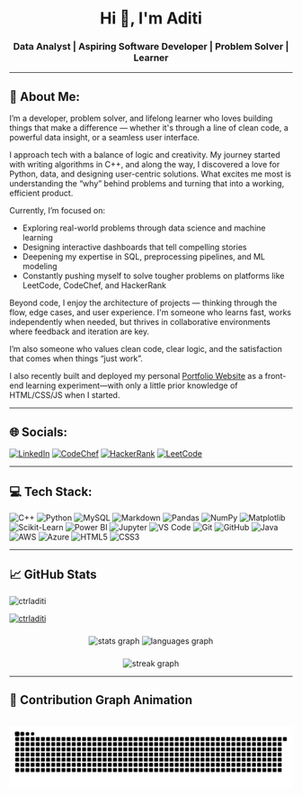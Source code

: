 <h1 align="center">Hi 👋, I'm Aditi</h1>
<h3 align="center">Data Analyst | Aspiring Software Developer | Problem Solver | Learner</h3>

---

## 💫 About Me:
I’m a developer, problem solver, and lifelong learner who loves building things that make a difference — whether it's through a line of clean code, a powerful data insight, or a seamless user interface.

I approach tech with a balance of logic and creativity. My journey started with writing algorithms in C++, and along the way, I discovered a love for Python, data, and designing user-centric solutions. What excites me most is understanding the “why” behind problems and turning that into a working, efficient product.

Currently, I’m focused on:

- Exploring real-world problems through data science and machine learning
- Designing interactive dashboards that tell compelling stories
- Deepening my expertise in SQL, preprocessing pipelines, and ML modeling
- Constantly pushing myself to solve tougher problems on platforms like LeetCode, CodeChef, and HackerRank

Beyond code, I enjoy the architecture of projects — thinking through the flow, edge cases, and user experience. I'm someone who learns fast, works independently when needed, but thrives in collaborative environments where feedback and iteration are key.

I’m also someone who values clean code, clear logic, and the satisfaction that comes when things “just work”.

I also recently built and deployed my personal [Portfolio Website](https://ctrladiti.github.io/index.html) as a front-end learning experiment—with only a little prior knowledge of HTML/CSS/JS when I started.

---

## 🌐 Socials:

[![LinkedIn](https://img.shields.io/badge/LinkedIn-0A66C2?style=flat-square&logo=linkedin&logoColor=white)](https://linkedin.com/in/aditi-agr)
[![CodeChef](https://img.shields.io/badge/CodeChef-5B4638?style=flat-square&logo=codechef&logoColor=white)](https://www.codechef.com/users/aditiaa)
[![HackerRank](https://img.shields.io/badge/HackerRank-2EC866?style=flat-square&logo=hackerrank&logoColor=white)](https://www.hackerrank.com/ctrladiti)
[![LeetCode](https://img.shields.io/badge/LeetCode-FFA116?style=flat-square&logo=leetcode&logoColor=black)](https://www.leetcode.com/ctrladiti)

---

## 💻 Tech Stack:

![C++](https://img.shields.io/badge/C++-00599C?style=for-the-badge&logo=c%2B%2B&logoColor=white)
![Python](https://img.shields.io/badge/Python-3670A0?style=for-the-badge&logo=python&logoColor=ffdd54)
![MySQL](https://img.shields.io/badge/MySQL-4479A1?style=for-the-badge&logo=mysql&logoColor=white)
![Markdown](https://img.shields.io/badge/Markdown-000000?style=for-the-badge&logo=markdown&logoColor=white)
![Pandas](https://img.shields.io/badge/Pandas-150458?style=for-the-badge&logo=pandas&logoColor=white)
![NumPy](https://img.shields.io/badge/NumPy-013243?style=for-the-badge&logo=numpy&logoColor=white)
![Matplotlib](https://img.shields.io/badge/Matplotlib-11557C?style=for-the-badge&logo=matplotlib&logoColor=white)
![Scikit-Learn](https://img.shields.io/badge/Scikit--Learn-F7931E?style=for-the-badge&logo=scikit-learn&logoColor=white)
![Power BI](https://img.shields.io/badge/Power%20BI-F2C811?style=for-the-badge&logo=powerbi&logoColor=black)
![Jupyter](https://img.shields.io/badge/Jupyter-F37626?style=for-the-badge&logo=jupyter&logoColor=white)
![VS Code](https://img.shields.io/badge/VS%20Code-007ACC?style=for-the-badge&logo=visualstudiocode&logoColor=white)
![Git](https://img.shields.io/badge/Git-F05032?style=for-the-badge&logo=git&logoColor=white)
![GitHub](https://img.shields.io/badge/GitHub-181717?style=for-the-badge&logo=github&logoColor=white)
![Java](https://img.shields.io/badge/Java-ED8B00?style=for-the-badge&logo=openjdk&logoColor=white)
![AWS](https://img.shields.io/badge/AWS-FF9900?style=for-the-badge&logo=amazonaws&logoColor=white)
![Azure](https://img.shields.io/badge/Azure-0072C6?style=for-the-badge&logo=microsoftazure&logoColor=white)
![HTML5](https://img.shields.io/badge/HTML5-E34F26?style=for-the-badge&logo=html5&logoColor=white)
![CSS3](https://img.shields.io/badge/CSS3-1572B6?style=for-the-badge&logo=css3&logoColor=white)


---
## 📈 GitHub Stats

<p align="left"> <img src="https://komarev.com/ghpvc/?username=ctrladiti&label=Profile%20views&color=0e75b6&style=flat" alt="ctrladiti" /> </p>

<p align="left"> <a href="https://github.com/ryo-ma/github-profile-trophy"><img src="https://github-profile-trophy.vercel.app/?username=ctrladiti" alt="ctrladiti" /></a> </p>

###

<div align="center">
  <img src="https://github-readme-stats.vercel.app/api?username=ctrladiti&hide_title=false&hide_rank=false&show_icons=true&include_all_commits=true&count_private=true&disable_animations=false&theme=dracula&locale=en&hide_border=false" height="150" alt="stats graph"  />
  <img src="https://github-readme-stats.vercel.app/api/top-langs?username=ctrladiti&locale=en&hide_title=false&layout=compact&card_width=320&langs_count=5&theme=dracula&hide_border=false" height="150" alt="languages graph"  />
</div>

###

<div align="center">
  <img src="https://streak-stats.demolab.com?user=ctrladiti&locale=en&mode=daily&theme=dracula&hide_border=false&border_radius=5&order=3" height="150" alt="streak graph"  />
</div>

---

###

## 🐍 Contribution Graph Animation

<br clear="both">

<img src="https://raw.githubusercontent.com/ctrladiti/ctrladiti/output/snake.svg" alt="Snake animation" />

###


